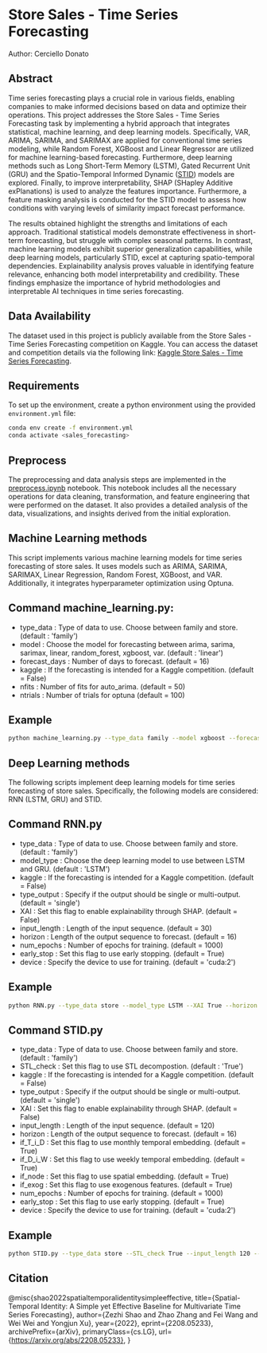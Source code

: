 # Store Sales - Time Series Forecasting

Author: Cerciello Donato

## Abstract
Time series forecasting plays a crucial role in various fields, enabling companies to make informed decisions based on data and optimize their operations. This project addresses the Store Sales - Time Series Forecasting task by implementing a hybrid approach that integrates statistical, machine learning, and deep learning models. Specifically, VAR, ARIMA, SARIMA, and SARIMAX are applied for conventional time series modeling, while Random Forest, XGBoost and Linear Regressor are utilized for machine learning-based forecasting. Furthermore, deep learning methods such as Long Short-Term Memory (LSTM), Gated Recurrent Unit (GRU) and the Spatio-Temporal Informed Dynamic ([STID](https://arxiv.org/abs/2208.05233)) models are explored. Finally, to improve interpretability, SHAP (SHapley Additive exPlanations) is used to analyze the features importance. Furthermore, a feature masking analysis is conducted for the STID model to assess how conditions with varying levels of similarity impact forecast performance.

The results obtained highlight the strengths and limitations of each approach. Traditional statistical models demonstrate effectiveness in short-term forecasting, but struggle with complex seasonal patterns. In contrast, machine learning models exhibit superior generalization capabilities, while deep learning models, particularly STID, excel at capturing spatio-temporal dependencies. Explainability analysis proves valuable in identifying feature relevance, enhancing both model interpretability and credibility. These findings emphasize the importance of hybrid methodologies and interpretable AI techniques in time series forecasting.


## Data Availability
The dataset used in this project is publicly available from the Store Sales - Time Series Forecasting competition on Kaggle. You can access the dataset and competition details via the following link:
[Kaggle Store Sales - Time Series Forecasting](https://www.kaggle.com/competitions/store-sales-time-series-forecasting).


## Requirements
To set up the environment, create a python environment using the provided `environment.yml` file:  
```sh
conda env create -f environment.yml
conda activate <sales_forecasting>
```

## Preprocess
The preprocessing and data analysis steps are implemented in the [preprocess.ipynb](./preprocess.ipynb) notebook. This notebook includes all the necessary operations for data cleaning, transformation, and feature engineering that were performed on the dataset. It also provides a detailed analysis of the data, visualizations, and insights derived from the initial exploration.


## Machine Learning methods
This script implements various machine learning models for time series forecasting of store sales. It uses models such as ARIMA, SARIMA, SARIMAX, Linear Regression, Random Forest, XGBoost, and VAR. Additionally, it integrates hyperparameter optimization using Optuna.


## Command machine_learning.py:
-   type_data : Type of data to use. Choose between family and store. (default : 'family')
-   model : Choose the model for forecasting between arima, sarima, sarimax, linear, random_forest, xgboost, var. (default : 'linear')
-   forecast_days : Number of days to forecast. (default = 16)
-   kaggle : If the forecasting is intended for a Kaggle competition. (default = False)
-   nfits : Number of fits for auto_arima. (default = 50)
-   ntrials : Number of trials for optuna (default = 100)


## Example
```sh
python machine_learning.py --type_data family --model xgboost --forecast_days 16 --kaggle False --ntrials 100
```


## Deep Learning methods
The following scripts implement deep learning models for time series forecasting of store sales. Specifically, the following models are considered: RNN (LSTM, GRU) and STID.


## Command RNN.py
-   type_data : Type of data to use. Choose between family and store. (default : 'family')
-   model_type : Choose the deep learning model to use between LSTM and GRU. (default : 'LSTM')
-   kaggle : If the forecasting is intended for a Kaggle competition. (default = False)
-   type_output : Specify if the output should be single or multi-output. (default = 'single')
-   XAI : Set this flag to enable explainability through SHAP. (default = False)
-   input_length : Length of the input sequence. (default = 30)
-   horizon : Length of the output sequence to forecast. (default = 16)
-   num_epochs  : Number of epochs for training. (default = 1000)
-   early_stop : Set this flag to use early stopping. (default = True)
-   device : Specify the device to use for training. (default = 'cuda:2')


## Example
```sh
python RNN.py --type_data store --model_type LSTM --XAI True --horizon 16 --batch_size 32 --num_epochs 1000 --learning_rate 1e-4 --device cuda:2
```


## Command STID.py
-   type_data : Type of data to use. Choose between family and store. (default : 'family')
-   STL_check : Set this flag to use STL decompostion. (default : 'True')
-   kaggle : If the forecasting is intended for a Kaggle competition. (default = False)
-   type_output : Specify if the output should be single or multi-output. (default = 'single')
-   XAI : Set this flag to enable explainability through SHAP. (default = False)
-   input_length : Length of the input sequence. (default = 120)
-   horizon : Length of the output sequence to forecast. (default = 16)
-   if_T_i_D : Set this flag to use monthly temporal embedding. (default = True)
-   if_D_i_W : Set this flag to use weekly temporal embedding. (default = True)
-   if_node : Set this flag to use spatial embedding. (default =   True)
-   if_exog : Set this flag to use exogenous features. (default = True)
-   num_epochs  : Number of epochs for training. (default = 1000)
-   early_stop : Set this flag to use early stopping. (default = True)
-   device : Specify the device to use for training. (default = 'cuda:2')


## Example
```sh
python STID.py --type_data store --STL_check True --input_length 120 --horizon 16 --batch_size 32 --num_epochs 1000 --learning_rate 1e-4 --device cuda:2
```

## Citation
@misc{shao2022spatialtemporalidentitysimpleeffective,
      title={Spatial-Temporal Identity: A Simple yet Effective Baseline for Multivariate Time Series Forecasting}, 
      author={Zezhi Shao and Zhao Zhang and Fei Wang and Wei Wei and Yongjun Xu},
      year={2022},
      eprint={2208.05233},
      archivePrefix={arXiv},
      primaryClass={cs.LG},
      url={https://arxiv.org/abs/2208.05233}, 
}